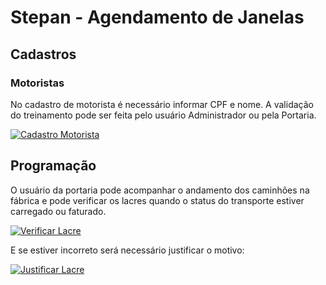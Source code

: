 Stepan - Agendamento de Janelas
====================================

## Cadastros

### Motoristas

No cadastro de motorista é necessário informar CPF e nome. A validação do treinamento pode ser feita pelo usuário Administrador ou pela Portaria.

[![Cadastro Motorista](/cadastro_motorista_adm.png)](/cadastro_motorista_adm.png)

## Programação

O usuário da portaria pode acompanhar o andamento dos caminhões na fábrica e pode verificar os lacres quando o status do transporte estiver carregado ou faturado.

[![Verificar Lacre](/verificar_lacre.png)](/verificar_lacre.png)

E se estiver incorreto será necessário justificar o motivo:

[![Justificar Lacre](/justificar_lacre.png)](/justificar_lacre.png)

